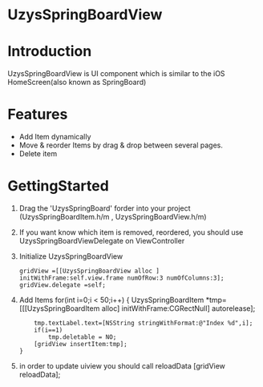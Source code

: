 UzysSpringBoardView
===================

# Introduction

UzysSpringBoardView is UI component which is similar to the iOS HomeScreen(also known as SpringBoard)

# Features

 - Add Item dynamically  
 - Move & reorder Items by drag & drop between several pages.
 - Delete item

# GettingStarted

 1. Drag the 'UzysSpringBoard' forder into your project (UzysSpringBoardItem.h/m , UzysSpringBoardView.h/m)
 2. If you want know which item is removed, reordered, you should use UzysSpringBoardViewDelegate on ViewController
 3. Initialize UzysSpringBoardView
 
		gridView =[[UzysSpringBoardView alloc ] initWithFrame:self.view.frame numOfRow:3 numOfColumns:3];
	    gridView.delegate =self;

 4. Add Items
		for(int i=0;i < 50;i++)
	    {
	        UzysSpringBoardItem *tmp=[[[UzysSpringBoardItem alloc] initWithFrame:CGRectNull] autorelease];

	        tmp.textLabel.text=[NSString stringWithFormat:@"Index %d",i];
	        if(i==1)
	            tmp.deletable = NO;
	        [gridView insertItem:tmp];
	    }
 5. in order to update uiview you should call reloadData
 		[gridView reloadData];
 